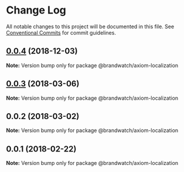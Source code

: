 # Change Log

All notable changes to this project will be documented in this file.
See [Conventional Commits](https://conventionalcommits.org) for commit guidelines.

## [0.0.4](https://github.com/larister/axiom/compare/@brandwatch/axiom-localization@0.0.3...@brandwatch/axiom-localization@0.0.4) (2018-12-03)

**Note:** Version bump only for package @brandwatch/axiom-localization





<a name="0.0.3"></a>
## [0.0.3](https://github.com/HHogg/axiom/compare/@brandwatch/axiom-localization@0.0.2...@brandwatch/axiom-localization@0.0.3) (2018-03-06)




**Note:** Version bump only for package @brandwatch/axiom-localization

<a name="0.0.2"></a>
## 0.0.2 (2018-03-02)




**Note:** Version bump only for package @brandwatch/axiom-localization

<a name="0.0.1"></a>
## 0.0.1 (2018-02-22)




**Note:** Version bump only for package @brandwatch/axiom-localization
